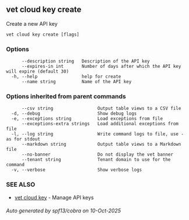 ## vet cloud key create

Create a new API key

```
vet cloud key create [flags]
```

### Options

```
      --description string   Description of the API key
      --expires-in int       Number of days after which the API key will expire (default 30)
  -h, --help                 help for create
      --name string          Name of the API key
```

### Options inherited from parent commands

```
      --csv string                 Output table views to a CSV file
  -d, --debug                      Show debug logs
  -e, --exceptions string          Load exceptions from file
      --exceptions-extra strings   Load additional exceptions from file
  -l, --log string                 Write command logs to file, use - as for stdout
      --markdown string            Output table views to a Markdown file
      --no-banner                  Do not display the vet banner
      --tenant string              Tenant domain to use for the command
  -v, --verbose                    Show verbose logs
```

### SEE ALSO

* [vet cloud key](vet_cloud_key.md)	 - Manage API keys

###### Auto generated by spf13/cobra on 10-Oct-2025
